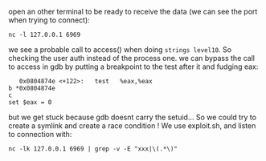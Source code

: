 open an other terminal to be ready to receive the data (we can see the port when trying to connect):
```
nc -l 127.0.0.1 6969
```



we see a probable call to access() when doing `strings level10`. So checking the user auth instead of the process one. 
we can bypass the call to access in gdb by putting a breakpoint to the test after it and fudging eax:
```
   0x0804874e <+122>:	test   %eax,%eax
b *0x0804874e
c
set $eax = 0
```
but we get stuck because gdb doesnt carry the setuid...
So we could try to create a symlink and create a race condition !
We use exploit.sh, and listen to connection with:

```
nc -lk 127.0.0.1 6969 | grep -v -E "xxx|\(.*\)"
```
